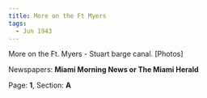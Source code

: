 ```yaml
---  
title: More on the Ft Myers  
tags:  
  - Jun 1943  
---  
```

  
More on the Ft. Myers - Stuart barge canal. [Photos]  
  
Newspapers: **Miami Morning News or The Miami Herald**  
  
Page: **1**, Section: **A** 
